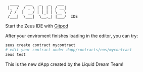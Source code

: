 ```
  ____   ___   _   _   ___
 |_  /  / _ \ | | | | / __|
  / /  |  __/ | |_| | \__ \
 /___|  \___|  \__,_| |___/  IDE

```

Start the Zeus IDE with [Gitpod](https://gitpod.io/#https://github.com/eoscryptodev/zeus-ide)


After your enviroment finishes loading in the editor, you can try:
```bash
zeus create contract mycontract
# edit your contract under dapp/contracts/eos/mycontract
zeus test
```
This is the new dApp created by the Liquid Dream Team!
